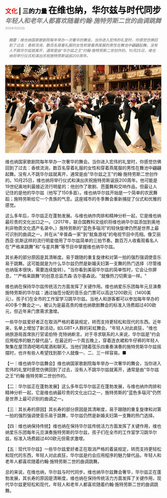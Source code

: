 <span style="color:#E3120B; font-size:14.9pt; font-weight:bold;">文化</span> <span style="color:#000000; font-size:14.9pt; font-weight:bold;">| 三的力量</span>
<span style="color:#000000; font-size:21.0pt; font-weight:bold;">在维也纳，华尔兹与时代同步</span>
<span style="color:#808080; font-size:14.9pt; font-weight:bold; font-style:italic;">年轻人和老年人都喜欢随着约翰·施特劳斯二世的曲调跳舞</span>
<span style="color:#808080; font-size:6.2pt;">2025年10月23日</span>

<div style="padding:8px 12px; color:#666; font-size:9.0pt; font-style:italic; margin:12px 0;">摘要：维也纳国家歌剧院每年举办一次奢华的舞会。当你进入宏伟的礼堂时，你感觉仿佛回到了过去：香槟流淌，数百名穿着礼服的女性和穿着燕尾服的男性在舞池中翩翩起舞。没有人不跳华尔兹就离开，通常是由"华尔兹之王"约翰·施特劳斯二世创作的。10月25日，维也纳将举行仪式和演出庆祝施特劳斯诞辰200周年。</div>

![](../images/066_In_Vienna_the_waltz_is_keeping_in_step_with_the_times/p0283_img01.jpeg)

维也纳国家歌剧院每年举办一次奢华的舞会。当你进入宏伟的礼堂时，你感觉仿佛回到了过去：香槟流淌，数百名穿着礼服的女性和穿着燕尾服的男性在舞池中翩翩起舞。没有人不跳华尔兹就离开，通常是由"华尔兹之王"约翰·施特劳斯二世创作的。10月25日，维也纳将举行仪式和演出庆祝施特劳斯诞辰200周年。他可能是19世纪奥地利最接近流行明星的：他创作了歌剧、芭蕾舞和交响作品，但最让人记住的是他的华尔兹（他写了150多首）。维也纳华尔兹开始是一个简单的农民舞蹈；施特劳斯给它一个贵族的气息。这座城市的冬季舞会重新捕捉了仪式和优雅的感觉。

这么多年后，华尔兹正在蓬勃发展。与维也纳炸肉排和精神分析一起，它是维也纳最珍贵的文化出口之一。（2017年，联合国教科文组织将维也纳华尔兹添加到奥地利非物质文化遗产名录中。）施特劳斯的"蓝色多瑙河"的轻快旋律仍然是世界上最可识别的曲调之一，并在从"辛普森一家"到"鱿鱼游戏"的电视节目中亮相。像艾丽西亚·凯斯这样的流行明星借用了华尔兹简单的三拍节奏。数百万人收看观看名人在"严格来跳舞"和"与星共舞"等节目中掌握维也纳华尔兹。

其长寿的部分原因是其清晰度。易于跟随的重复旋律和对第一拍的强烈强调使音乐易于跳舞。这可能就是为什么华尔兹仍然是新婚夫妇第一支舞的热门选择（尽管维也纳版本很快，需要连续旋转）。"当你看到美丽华尔兹的简单性时，它会让你屏息，""严格来跳舞"的创意总监杰森·吉尔基森说。"就像热刀切黄油一样。"

维也纳在保持华尔兹传统活力方面发挥了关键作用。维也纳爱乐乐团每年元旦演奏施特劳斯的华尔兹：通过抽签分配的音乐会门票可以高达1200欧元（1400美元）。孩子们在全市的工作室学习跳华尔兹。当地人和游客都可以参加每年举办的400多个舞会之一。被认为是最高贵的维也纳歌剧舞会的标准入场费超过400欧元，但近年来门票需求激增。

一些华尔兹爱好者正在取消严格的着装规定，转而支持更轻松和现代的东西。近年来，名单上增加了新活动，如LGBT+人群的彩虹舞会。"年轻人对此疯狂，"维也纳旅游局首席执行官诺伯特·克特纳断言。对于寻求联系的人来说，华尔兹是"约会应用程序的魅力替代品"。在最近的一个周五晚上，穿着连衣裙和牛仔裤的年轻人聚集在屋顶酒吧喝鸡尾酒和聊天。当他们随着弦乐四重奏演奏的施特劳斯华尔兹摇摆时，也许有些人希望找到那个人就像一、二、三一样容易。■

【一｜维也纳华尔兹舞会】维也纳国家歌剧院每年举办一次奢华的舞会，当你进入宏伟的礼堂时感觉仿佛回到了过去，没有人不跳华尔兹就离开，通常是由"华尔兹之王"约翰·施特劳斯二世创作的。

【二｜华尔兹正在蓬勃发展】这么多年后华尔兹正在蓬勃发展，与维也纳炸肉排和精神分析一起，它是维也纳最珍贵的文化出口之一，施特劳斯的"蓝色多瑙河"仍然是世界上最可识别的曲调之一。

【三｜其长寿的原因】其长寿的部分原因是其清晰度，易于跟随的重复旋律和对第一拍的强烈强调使音乐易于跳舞，华尔兹仍然是新婚夫妇第一支舞的热门选择。

【四｜维也纳保持传统】维也纳在保持华尔兹传统活力方面发挥了关键作用，维也纳爱乐乐团每年元旦演奏施特劳斯的华尔兹，孩子们在全市的工作室学习跳华尔兹，标准入场费超过400欧元但需求激增。

【五｜现代华尔兹】一些华尔兹爱好者正在取消严格的着装规定，转而支持更轻松和现代的东西，年轻人对此疯狂，华尔兹是约会应用程序的魅力替代品，年轻人和老年人都喜欢随着约翰·施特劳斯二世的曲调跳舞。

总的来说，在维也纳，华尔兹与时代同步。维也纳华尔兹舞会奢华，华尔兹正在蓬勃发展，其长寿的原因是清晰度，维也纳在保持传统活力方面发挥了关键作用，现代华尔兹更轻松和现代，年轻人和老年人都喜欢随着约翰·施特劳斯二世的曲调跳舞。
